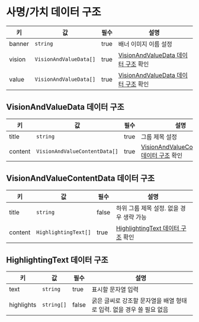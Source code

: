 # 사명/가치 데이터 구조

| 키 | 값 | 필수 | 설명 |
| --- | --- | --- | --- |
| banner | `string` | true | 배너 이미지 이름 설정 |
| vision | `VisionAndValueData[]` | true | [VisionAndValueData 데이터 구조](#visionandvaluedata-데이터-구조) 확인 |
| value | `VisionAndValueData[]` | true | [VisionAndValueData 데이터 구조](#visionandvaluedata-데이터-구조) 확인 |

## VisionAndValueData 데이터 구조

| 키 | 값 | 필수 | 설명 |
| --- | --- | --- | --- |
| title | `string` | true | 그룹 제목 설정 |
| content | `VisionAndValueContentData[]` | true | [VisionAndValueContentData 데이터 구조](#visionandvaluecontentdata-데이터-구조) 확인 |

## VisionAndValueContentData 데이터 구조

| 키 | 값 | 필수 | 설명 |
| --- | --- | --- | --- |
| title | `string` | false | 하위 그룹 제목 설정. 없을 경우 생략 가능 |
| content | `HighlightingText[]` | true | [HighlightingText 데이터 구조](#highlightingtext-데이터-구조) 확인 |


## HighlightingText 데이터 구조

| 키 | 값 | 필수 | 설명 |
| --- | --- | --- | --- |
| text | `string` | true | 표시할 문자열 입력 |
| highlights | `string[]` | false | 굵은 글씨로 강조할 문자열을 배열 형태로 입력. 없을 경우 쓸 필요 없음 |
